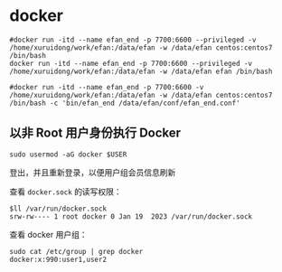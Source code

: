 
# docker

```
#docker run -itd --name efan_end -p 7700:6600 --privileged -v /home/xuruidong/work/efan:/data/efan -w /data/efan centos:centos7 /bin/bash
docker run -itd --name efan_end -p 7700:6600 --privileged -v /home/xuruidong/work/efan:/data/efan -w /data/efan efan /bin/bash

#docker run -itd --name efan_end -p 7700:6600 -v /home/xuruidong/work/efan:/data/efan -w /data/efan centos:centos7 /bin/bash -c 'bin/efan_end /data/efan/conf/efan_end.conf'
```

## 以非 Root 用户身份执行 Docker
```
sudo usermod -aG docker $USER
```
登出，并且重新登录，以便用户组会员信息刷新 

查看 `docker.sock` 的读写权限：
```
$ll /var/run/docker.sock
srw-rw---- 1 root docker 0 Jan 19  2023 /var/run/docker.sock
```

查看 docker 用户组：
 ```
sudo cat /etc/group | grep docker
docker:x:990:user1,user2
```

